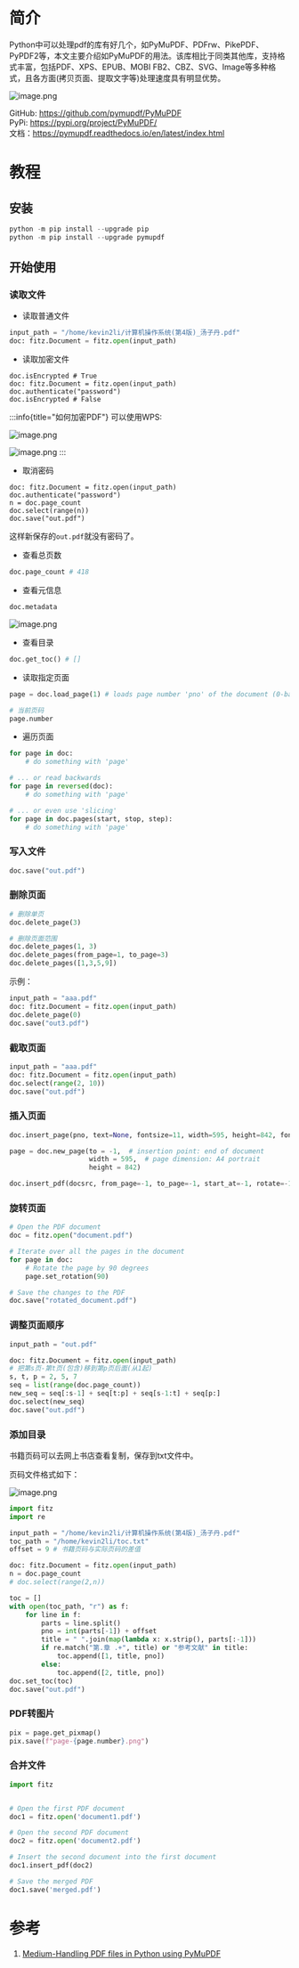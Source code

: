 # 简介

Python中可以处理pdf的库有好几个，如PyMuPDF、PDFrw、PikePDF、PyPDF2等，本文主要介绍如PyMuPDF的用法。该库相比于同类其他库，支持格式丰富，包括PDF、XPS、EPUB、MOBI FB2、CBZ、SVG、Image等多种格式，且各方面(拷贝页面、提取文字等)处理速度具有明显优势。

![image.png](https://minio.kevin2li.top/image-bed/vanblog/img/de14629964ebd5609a672af2adf9de49.image.png)

GitHub: https://github.com/pymupdf/PyMuPDF  
PyPi: https://pypi.org/project/PyMuPDF/   
文档：https://pymupdf.readthedocs.io/en/latest/index.html

<!-- more -->

# 教程
## 安装

```python
python -m pip install --upgrade pip
python -m pip install --upgrade pymupdf
```

## 开始使用
### 读取文件
- 读取普通文件
```python
input_path = "/home/kevin2li/计算机操作系统(第4版)_汤子丹.pdf"
doc: fitz.Document = fitz.open(input_path)
```

- 读取加密文件

```pythpn
doc.isEncrypted # True
doc: fitz.Document = fitz.open(input_path)
doc.authenticate("password")
doc.isEncrypted # False
```

:::info{title="如何加密PDF"}
可以使用WPS:

![image.png](https://minio.kevin2li.top/image-bed/vanblog/img/521572d1e04332ea27d2644834d57aa3.image.png)

![image.png](https://minio.kevin2li.top/image-bed/vanblog/img/9faeb55f4d0708f9663ca7a84a8e1cca.image.png)
:::
- 取消密码

```pythpn
doc: fitz.Document = fitz.open(input_path)
doc.authenticate("password")
n = doc.page_count
doc.select(range(n))
doc.save("out.pdf")
```
这样新保存的`out.pdf`就没有密码了。

- 查看总页数

```python
doc.page_count # 418
```
- 查看元信息

```python
doc.metadata
```
![image.png](https://minio.kevin2li.top/image-bed/vanblog/img/92b4e47063f4fa9871c47c143e1f5560.image.png)

- 查看目录


```python
doc.get_toc() # []
```

- 读取指定页面
```python
page = doc.load_page(1) # loads page number 'pno' of the document (0-based)

# 当前页码
page.number
```
- 遍历页面

```python
for page in doc:
    # do something with 'page'

# ... or read backwards
for page in reversed(doc):
    # do something with 'page'

# ... or even use 'slicing'
for page in doc.pages(start, stop, step):
    # do something with 'page'
```

### 写入文件
```python
doc.save("out.pdf")
```

### 删除页面

```python
# 删除单页
doc.delete_page(3)

# 删除页面范围
doc.delete_pages(1, 3)
doc.delete_pages(from_page=1, to_page=3)
doc.delete_pages([1,3,5,9])
```
示例：
```python
input_path = "aaa.pdf"
doc: fitz.Document = fitz.open(input_path)
doc.delete_page(0)
doc.save("out3.pdf")
```
### 截取页面
```python
input_path = "aaa.pdf"
doc: fitz.Document = fitz.open(input_path)
doc.select(range(2, 10))
doc.save("out.pdf")
```
### 插入页面

```python
doc.insert_page(pno, text=None, fontsize=11, width=595, height=842, fontname='helv', fontfile=None, color=None)
```

```python
page = doc.new_page(to = -1,  # insertion point: end of document
                    width = 595,  # page dimension: A4 portrait
                    height = 842)
```

```python
doc.insert_pdf(docsrc, from_page=-1, to_page=-1, start_at=-1, rotate=-1, links=1, annots=1, show_progress=0, final=1, _gmap=None)
```

### 旋转页面
```python
# Open the PDF document
doc = fitz.open("document.pdf")

# Iterate over all the pages in the document
for page in doc:
    # Rotate the page by 90 degrees
    page.set_rotation(90)

# Save the changes to the PDF
doc.save("rotated_document.pdf")
```
### 调整页面顺序
```python
input_path = "out.pdf"

doc: fitz.Document = fitz.open(input_path)
# 把第s页-第t页(包含)移到第p页后面(从1起)
s, t, p = 2, 5, 7
seq = list(range(doc.page_count))
new_seq = seq[:s-1] + seq[t:p] + seq[s-1:t] + seq[p:]
doc.select(new_seq)
doc.save("out.pdf")
```

### 添加目录
书籍页码可以去网上书店查看复制，保存到txt文件中。

页码文件格式如下：

![image.png](https://minio.kevin2li.top/image-bed/vanblog/img/10a971312aeb6dd55681414f8826429d.image.png)

```python
import fitz
import re

input_path = "/home/kevin2li/计算机操作系统(第4版)_汤子丹.pdf"
toc_path = "/home/kevin2li/toc.txt"
offset = 9 # 书籍页码与实际页码的差值

doc: fitz.Document = fitz.open(input_path)
n = doc.page_count
# doc.select(range(2,n))

toc = []
with open(toc_path, "r") as f:
    for line in f:
        parts = line.split()
        pno = int(parts[-1]) + offset
        title = " ".join(map(lambda x: x.strip(), parts[:-1]))
        if re.match("第.章 .+", title) or "参考文献" in title:
            toc.append([1, title, pno])
        else:
            toc.append([2, title, pno])
doc.set_toc(toc)
doc.save("out.pdf")
```

### PDF转图片

```python
pix = page.get_pixmap()
pix.save(f"page-{page.number}.png")

```

### 合并文件

```python
import fitz


# Open the first PDF document
doc1 = fitz.open('document1.pdf')

# Open the second PDF document
doc2 = fitz.open('document2.pdf')

# Insert the second document into the first document
doc1.insert_pdf(doc2)

# Save the merged PDF
doc1.save('merged.pdf')
```
# 参考
1. [Medium-Handling PDF files in Python using PyMuPDF](https://gggauravgandhi.medium.com/handling-pdf-files-in-python-using-pymupdf-ba0b0b12ddc4#:~:text=To%20rotate%20pages%20in%20a%20PDF%20document%20using,get%20the%20rotation%20value%20of%20the%20current%20page.)
